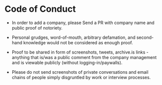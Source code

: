 # Code of Conduct

- In order to add a company, please Send a PR with company name and public proof of notoriety. 

- Personal grudges, word-of-mouth, arbitrary defamation, and second-hand knowledge would not be considered as enough proof. 
  
- Proof to be shared in form of screenshots, tweets, archive.is links - anything that is/was a public comment from the company management and is viewable publicly (without logging-in/paywalls). 
  
- Please do not send screenshots of private conversations and email chains of people simply disgruntled by work or interview processes. 